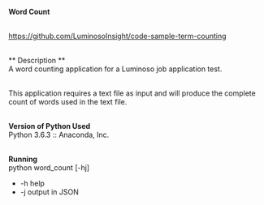 **Word Count**<br/><br/>

https://github.com/LuminosoInsight/code-sample-term-counting<br/><br/>

** Description **<br/>
A word counting application for a Luminoso job application test.<br/><br/>

This application requires a text file as input and will produce the complete count of words used in the text file.<br/><br/>

**Version of Python Used**<br/>
Python 3.6.3 :: Anaconda, Inc.<br/><br/>

**Running**<br/>
python word_count [-hj] <inputfile><br/>
- -h help<br/>
- -j output in JSON<br/>


